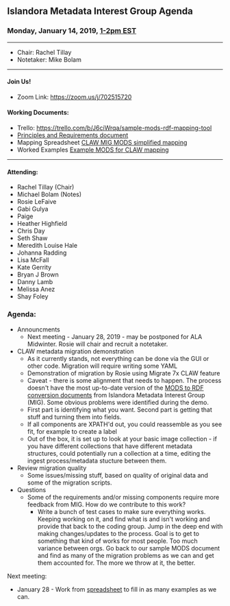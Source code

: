 ## Islandora Metadata Interest Group Agenda
### Monday, January 14, 2019, [1-2pm EST](http://www.thetimezoneconverter.com/?t=1%20pm&tz=Toronto&)

---
* Chair: Rachel Tillay
* Notetaker: Mike Bolam
---

#### Join Us!
* Zoom Link: https://zoom.us/j/702515720

#### Working Documents:
* Trello: https://trello.com/b/J6ciWrqa/sample-mods-rdf-mapping-tool
* [Principles and Requirements document](https://docs.google.com/document/d/19c58eqejuB3MhY-lS8o8QW0naM_R3GusD23aQ3dwusw/edit?usp=sharing)
* Mapping Spreadsheet [CLAW MIG MODS simplified mapping](https://docs.google.com/spreadsheets/d/18u2qFJ014IIxlVpM3JXfDEFccwBZcoFsjbBGpvL0jJI/edit#gid=0)
* Worked Examples [Example MODS for CLAW mapping](https://docs.google.com/spreadsheets/d/1C2Xie7HUDSgRT5v4ldoJvlNdoXz2GHAPvL3PE3TOKW8/edit#gid=1829081124)
---

#### Attending:
* Rachel Tillay (Chair)
* Michael Bolam (Notes)
* Rosie LeFaive
* Gabi Gulya
* Paige
* Heather Highfield
* Chris Day
* Seth Shaw
* Meredith Louise Hale
* Johanna Radding
* Lisa McFall
* Kate Gerrity
* Bryan J Brown
* Danny Lamb
* Melissa Anez
* Shay Foley


### Agenda:
* Announcments
  * Next meeting - January 28, 2019 - may be postponed for ALA Midwinter. Rosie will chair and recruit a notetaker.
* CLAW metadata migration demonstration
  * As it currently stands, not everything can be done via the GUI or other code. Migration will require writing some YAML
  * Demonstration of migration by Rosie using Migrate 7x CLAW feature
  * Caveat - there is some alignment that needs to happen. The process doesn't have the most up-to-date version of the [MODS to RDF conversion documents](https://github.com/Islandora-CLAW/migrate_islandora_csv) from Islandora Metadata Interest Group (MIG). Some obvious problems were identified during the demo.
  * First part is identifying what you want. Second part is getting that stuff and turning them into fields. 
  * If all components are XPATH'd out, you could reassemble as you see fit, for example to create a label
  * Out of the box, it is set up to look at your basic image collection - if you have different collections that have different metadata structures, could potentially run a collection at a time, editing the ingest process/metadata stucture between them.
* Review migration quality
  * Some issues/missing stuff, based on quality of original data and some of the migration scripts.
* Questions
  * Some of the requirements and/or missing components require more feedback from MIG. How do we contribute to this work?
    * Write a bunch of test cases to make sure everything works. Keeping working on it, and find what is and isn't working and provide that back to the coding group. Jump in the deep end with making changes/updates to the process. Goal is to get to something that kind of works for most people. Too much variance between orgs. Go back to our sample MODS document and find as many of the migration problems as we can and get them accounted for. The more we throw at it, the better.  

Next meeting:
* January 28 - Work from [spreadsheet](https://docs.google.com/spreadsheets/d/1C2Xie7HUDSgRT5v4ldoJvlNdoXz2GHAPvL3PE3TOKW8/edit#gid=1500472861) to fill in as many examples as we can.
